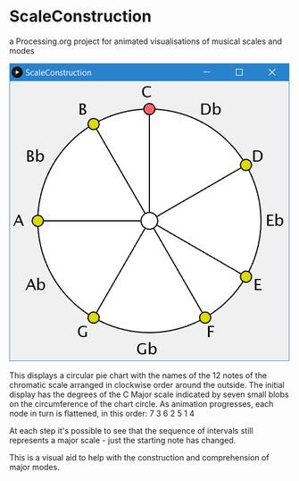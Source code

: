 # ScaleConstruction

a Processing.org project for animated visualisations of  musical scales and modes

![Initial Appearance](https://github.com/B-P-THOMAS/ScaleConstruction/blob/master/Snap01.png)

This displays a circular pie chart with the names of the 12 notes of the chromatic scale arranged in clockwise order around the outside.
The initial display has the degrees of the C Major scale indicated by seven small blobs on the circumference of the chart circle. 
As animation progresses, each node in turn is flattened, in this order: 7 3 6 2 5 1 4

At each step it's possible to see that the sequence of intervals still represents a major scale - just the starting note has changed.

This is a visual aid to help with the construction and comprehension of major modes.

